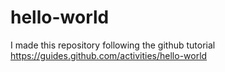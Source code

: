 # hello-world
I made this repository following the github tutorial https://guides.github.com/activities/hello-world

